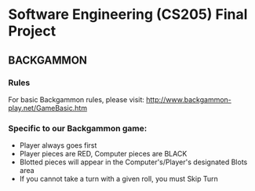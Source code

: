 # Software Engineering (CS205) Final Project
## BACKGAMMON

### Rules
For basic Backgammon rules, please visit: http://www.backgammon-play.net/GameBasic.htm

### Specific to our Backgammon game:
- Player always goes first
- Player pieces are RED, Computer pieces are BLACK
- Blotted pieces will appear in the Computer's/Player's designated Blots area
- If you cannot take a turn with a given roll, you must Skip Turn
